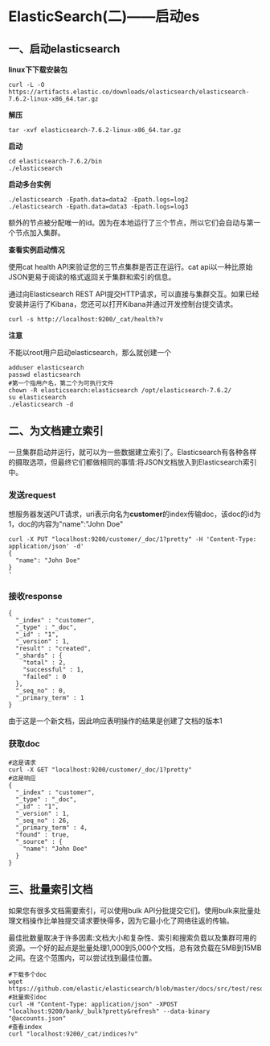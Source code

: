 # ElasticSearch(二)——启动es

## 一、启动elasticsearch

**linux下下载安装包**

```
curl -L -O https://artifacts.elastic.co/downloads/elasticsearch/elasticsearch-7.6.2-linux-x86_64.tar.gz
```

**解压**

```
tar -xvf elasticsearch-7.6.2-linux-x86_64.tar.gz
```

**启动**

```
cd elasticsearch-7.6.2/bin
./elasticsearch
```

**启动多台实例**

```
./elasticsearch -Epath.data=data2 -Epath.logs=log2
./elasticsearch -Epath.data=data3 -Epath.logs=log3
```

额外的节点被分配唯一的id。因为在本地运行了三个节点，所以它们会自动与第一个节点加入集群。

**查看实例启动情况**

使用cat health API来验证您的三节点集群是否正在运行。cat api以一种比原始JSON更易于阅读的格式返回关于集群和索引的信息。

通过向Elasticsearch REST API提交HTTP请求，可以直接与集群交互。如果已经安装并运行了Kibana，您还可以打开Kibana并通过开发控制台提交请求。

```
curl -s http://localhost:9200/_cat/health?v
```

**注意**

不能以root用户启动elasticsearch，那么就创建一个

```
adduser elasticsearch
passwd elasticsearch
#第一个指用户名，第二个为可执行文件
chown -R elasticsearch:elasticsearch /opt/elasticsearch-7.6.2/
su elasticsearch
./elasticsearch -d
```



## 二、为文档建立索引

一旦集群启动并运行，就可以为一些数据建立索引了。Elasticsearch有各种各样的摄取选项，但最终它们都做相同的事情:将JSON文档放入到Elasticsearch索引中。

### 发送request

想服务器发送PUT请求，uri表示向名为**customer**的index传输doc，该doc的id为1，doc的内容为"name":"John Doe"

```
curl -X PUT "localhost:9200/customer/_doc/1?pretty" -H 'Content-Type: application/json' -d'
{
  "name": "John Doe"
}
'
```

### 接收response

```
{
  "_index" : "customer",
  "_type" : "_doc",
  "_id" : "1",
  "_version" : 1,
  "result" : "created",
  "_shards" : {
    "total" : 2,
    "successful" : 1,
    "failed" : 0
  },
  "_seq_no" : 0,
  "_primary_term" : 1
}
```

由于这是一个新文档，因此响应表明操作的结果是创建了文档的版本1

### 获取doc

```
#这是请求
curl -X GET "localhost:9200/customer/_doc/1?pretty"
#这是响应
{
  "_index" : "customer",
  "_type" : "_doc",
  "_id" : "1",
  "_version" : 1,
  "_seq_no" : 26,
  "_primary_term" : 4,
  "found" : true,
  "_source" : {
    "name": "John Doe"
  }
}
```



## 三、批量索引文档

如果您有很多文档需要索引，可以使用bulk API分批提交它们。使用bulk来批量处理文档操作比单独提交请求要快得多，因为它最小化了网络往返的传输。

最佳批数量取决于许多因素:文档大小和复杂性、索引和搜索负载以及集群可用的资源。一个好的起点是批量处理1,000到5,000个文档，总有效负载在5MB到15MB之间。在这个范围内，可以尝试找到最佳位置。

```
#下载多个doc
wget https://github.com/elastic/elasticsearch/blob/master/docs/src/test/resources/accounts.json
#批量索引doc
curl -H "Content-Type: application/json" -XPOST "localhost:9200/bank/_bulk?pretty&refresh" --data-binary "@accounts.json"
#查看index
curl "localhost:9200/_cat/indices?v"
```


